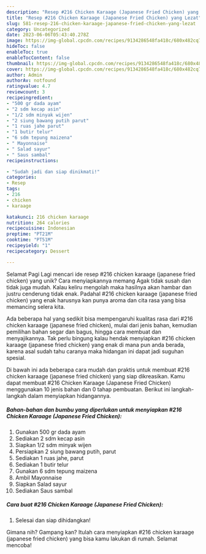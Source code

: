 ```yaml
---
description: "Resep #216 Chicken Karaage (Japanese Fried Chicken) yang Lezat"
title: "Resep #216 Chicken Karaage (Japanese Fried Chicken) yang Lezat"
slug: 581-resep-216-chicken-karaage-japanese-fried-chicken-yang-lezat
category: Uncategorized
date: 2023-06-06T05:43:40.278Z
image: https://img-global.cpcdn.com/recipes/9134286548fa418c/680x482cq70/216-chicken-karaage-japanese-fried-chicken-foto-resep-utama.jpg
hideToc: false
enableToc: true
enableTocContent: false
thumbnail: https://img-global.cpcdn.com/recipes/9134286548fa418c/680x482cq70/216-chicken-karaage-japanese-fried-chicken-foto-resep-utama.jpg
cover: https://img-global.cpcdn.com/recipes/9134286548fa418c/680x482cq70/216-chicken-karaage-japanese-fried-chicken-foto-resep-utama.jpg
author: Admin
authorAv: notfound
ratingvalue: 4.7
reviewcount: 3
recipeingredient:
- "500 gr dada ayam"
- "2 sdm kecap asin"
- "1/2 sdm minyak wijen"
- "2 siung bawang putih parut"
- "1 ruas jahe parut"
- "1 butir telur"
- "6 sdm tepung maizena"
- " Mayonnaise"
- " Salad sayur"
- " Saus sambal"
recipeinstructions:

- "Sudah jadi dan siap dinikmati!"
categories:
- Resep
tags:
- 216
- chicken
- karaage

katakunci: 216 chicken karaage 
nutrition: 264 calories
recipecuisine: Indonesian
preptime: "PT21M"
cooktime: "PT51M"
recipeyield: "1"
recipecategory: Dessert

---
```



Selamat Pagi Lagi mencari ide resep #216 chicken karaage (japanese fried chicken) yang unik? Cara menyiapkannya memang Agak tidak susah dan tidak juga mudah. Kalau keliru mengolah maka hasilnya akan hambar dan justru cenderung tidak enak. Padahal #216 chicken karaage (japanese fried chicken) yang enak harusnya kan punya aroma dan cita rasa yang bisa memancing selera kita.


Ada beberapa hal yang sedikit bisa mempengaruhi kualitas rasa dari #216 chicken karaage (japanese fried chicken), mulai dari jenis bahan, kemudian pemilihan bahan segar dan bagus, hingga cara membuat dan menyajikannya. Tak perlu bingung kalau hendak menyiapkan #216 chicken karaage (japanese fried chicken) yang enak di mana pun anda berada, karena asal sudah tahu caranya maka hidangan ini dapat jadi suguhan spesial.




Di bawah ini ada beberapa cara mudah dan praktis untuk membuat #216 chicken karaage (japanese fried chicken) yang siap dikreasikan. Kamu dapat membuat #216 Chicken Karaage (Japanese Fried Chicken) menggunakan 10 jenis bahan dan 0 tahap pembuatan. Berikut ini langkah-langkah dalam menyiapkan hidangannya.

<!--inarticleads1-->

##### Bahan-bahan dan bumbu yang diperlukan untuk menyiapkan #216 Chicken Karaage (Japanese Fried Chicken):

1. Gunakan 500 gr dada ayam
1. Sediakan 2 sdm kecap asin
1. Siapkan 1/2 sdm minyak wijen
1. Persiapkan 2 siung bawang putih, parut
1. Sediakan 1 ruas jahe, parut
1. Sediakan 1 butir telur
1. Gunakan 6 sdm tepung maizena
1. Ambil  Mayonnaise
1. Siapkan  Salad sayur
1. Sediakan  Saus sambal




<!--inarticleads2-->

##### Cara buat #216 Chicken Karaage (Japanese Fried Chicken):


1. Selesai dan siap dihidangkan!



Gimana nih? Gampang kan? Itulah cara menyiapkan #216 chicken karaage (japanese fried chicken) yang bisa kamu lakukan di rumah. Selamat mencoba!
